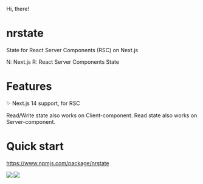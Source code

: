 Hi, there!  

# nrstate
State for React Server Components (RSC) on Next.js

N: Next.js
R: React Server Components
State

# Features
✨ Next.js 14 support, for RSC

Read/Write state also works on Client-component.
Read state also works on Server-component.

# Quick start  
https://www.npmjs.com/package/nrstate

<!--
**rgbkids/rgbkids** is a ✨ _special_ ✨ repository because its `README.md` (this file) appears on your GitHub profile.

Here are some ideas to get you started:

- 🔭 I’m currently working on ...
- 🌱 I’m currently learning ...
- 👯 I’m looking to collaborate on ...
- 🤔 I’m looking for help with ...
- 💬 Ask me about ...
- 📫 How to reach me: ...
- 😄 Pronouns: ...
- ⚡ Fun fact: ...
-->

<a href="https://github.com/anuraghazra/github-readme-stats">
  <img align="left" src="https://github-readme-stats.vercel.app/api?username=rgbkids&count_private=true&show_icons=true&theme=moltack" />
</a>
<a href="https://github.com/anuraghazra/github-readme-stats">
  <img align="left" src="https://github-readme-stats.vercel.app/api/top-langs/?username=rgbkids&count_private=true&theme=" />
</a>
